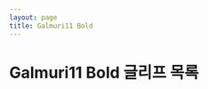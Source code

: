 ```yaml
---
layout: page
title: Galmuri11 Bold
---
```


<link rel="stylesheet" href="./style.css">

# Galmuri11 Bold 글리프 목록

<div id="glyphs11"></div>

<script src="./bdf.js"></script>
